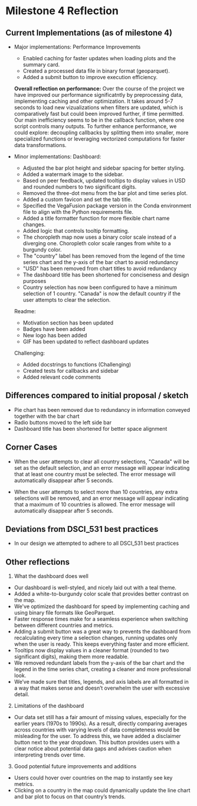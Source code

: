 # Milestone 4 Reflection

## Current Implementations (as of milestone 4)
- Major implementations:
   Performance Improvements
    - Enabled caching for faster updates when loading plots and the summary card.
    - Created a processed data file in binary format (geoparquet).
    - Added a submit button to improve execution efficiency.
    
    **Overall reflection on performance:** Over the course of the project we have improved our performance significatntly by preprocessing data, implementing caching and other optimization. It takes around 5-7 seconds to load new vizualizations when filters are updated, which is comparatively fast but could been improved further, if time permitted. Our main inefficiency seems to be in the callback function, where one script controls many outputs. To further enhance performance, we could explore: decoupling callbacks by splitting them into smaller, more specialized functions or leveraging vectorized computations for faster data transformations.

- Minor implementations:
    Dashboard:
    - Adjusted the bar plot height and sidebar spacing for better styling.
    - Added a watermark image to the sidebar.
    - Based on peer feedback, updated tooltips to display values in USD and rounded numbers to two significant digits.
    - Removed the three-dot menu from the bar plot and time series plot.
    - Added a custom favicon and set the tab title.
    - Specified the VegaFusion package version in the Conda environment file to align with the Python requirements file.
    - Added a title formatter function for more flexible chart name changes.
    - Added logic that controls tooltip formatting.
    - The choropleth map now uses a binary color scale instead of a diverging one. Choropleth color scale ranges from white to a burgundy color.
    - The "country" label has been removed from the legend of the time series chart and the y-axis of the bar chart to avoid redundancy
    - "USD" has been removed from chart titles to avoid redundancy
    - The dashboard title has been shortened for conciseness and design purposes
    - Country selection has now been configured to have a minimum selection of 1 country. "Canada" is now the default country if the user attempts to clear the selection.

    Readme:
    - Motivation section has been updated
    - Badges have been added
    - New logo has been added
    - GIF has been updated to reflect dashboard updates
 
    Challenging:
    - Added docstrings to functions (Challenging)
    - Created tests for callbacks and sidebar
    - Added relevant code comments 

## Differences compared to initial proposal / sketch
- Pie chart has been removed due to redundancy in information conveyed together with the bar chart
- Radio buttons moved to the left side bar
- Dashboard title has been shortened for better space alignment

## Corner Cases

- When the user attempts to clear all country selections, "Canada" will be set as the default selection, and an error message will appear indicating that at least one country must be selected. The error message will automatically disappear after 5 seconds.

- When the user attempts to select more than 10 countries, any extra selections will be removed, and an error message will appear indicating that a maximum of 10 countries is allowed. The error message will automatically disappear after 5 seconds.

## Deviations from DSCI_531 best practices
- In our design we attempted to adhere to all DSCI_531 best practices

## Other reflections
1. What the dashboard does well
- Our dashboard is well-styled, and nicely laid out with a teal theme.
- Added a white-to-burgundy color scale that provides better contrast on the map.
- We've optimized the dashboard for speed by implementing caching and using binary file formats like GeoParquet. 
- Faster response times make for a seamless experience when switching between different countries and metrics.
- Adding a submit button was a great way to prevents the dashboard from recalculating every time a selection changes, running updates only when the user is ready. This keeps everything faster and more efficient.
- Tooltips now display values in a cleaner format (rounded to two significant digits), making them more readable.
- We removed redundant labels from the y-axis of the bar chart and the legend in the time series chart, creating a cleaner and more professional look.
- We’ve made sure that titles, legends, and axis labels are all formatted in a way that makes sense and doesn’t overwhelm the user with excessive detail.
  
2. Limitations of the dashboard
- Our data set still has a fair amount of missing values, especially for the earlier years (1970s to 1990s). As a result, directly comparing averages across countries with varying levels of data completeness would be misleading for the user. To address this, we have added a disclaimer button next to the year dropdown. This button provides users with a clear notice about potential data gaps and advises caution when interpreting trends over time.
  
3. Good potential future improvements and additions
- Users could hover over countries on the map to instantly see key metrics.
- Clicking on a country in the map could dynamically update the line chart and bar plot to focus on that country’s trends.

